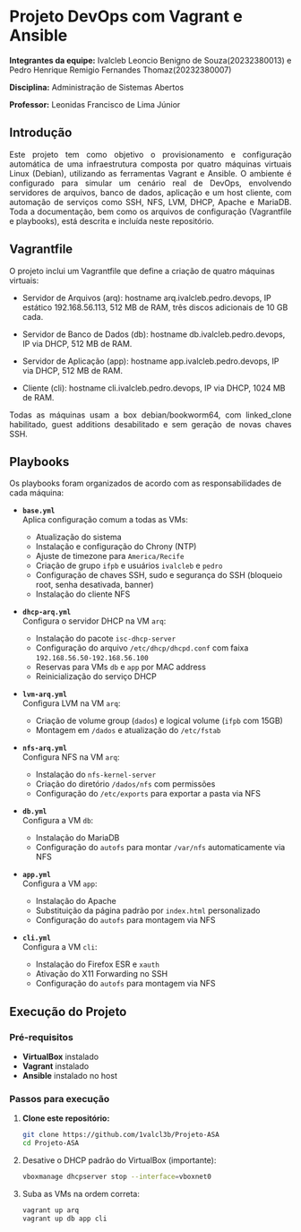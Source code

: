 # Projeto DevOps com Vagrant e Ansible

**Integrantes da equipe:** Ivalcleb Leoncio Benigno de Souza(20232380013) e Pedro Henrique Remigio Fernandes Thomaz(20232380007)

**Disciplina:** Administração de Sistemas Abertos

**Professor:** Leonidas Francisco de Lima Júnior

## Introdução

<p align="justify">
Este projeto tem como objetivo o provisionamento e configuração automática de uma infraestrutura composta por quatro máquinas virtuais Linux (Debian), utilizando as ferramentas Vagrant e Ansible. O ambiente é configurado para simular um cenário real de DevOps, envolvendo servidores de arquivos, banco de dados, aplicação e um host cliente, com automação de serviços como SSH, NFS, LVM, DHCP, Apache e MariaDB. Toda a documentação, bem como os arquivos de configuração (Vagrantfile e playbooks), está descrita e incluída neste repositório.
</p>

## Vagrantfile

O projeto inclui um Vagrantfile que define a criação de quatro máquinas virtuais:

- Servidor de Arquivos (arq): hostname arq.ivalcleb.pedro.devops, IP estático 192.168.56.113, 512 MB de RAM, três discos adicionais de 10 GB cada.

- Servidor de Banco de Dados (db): hostname db.ivalcleb.pedro.devops, IP via DHCP, 512 MB de RAM.

- Servidor de Aplicação (app): hostname app.ivalcleb.pedro.devops, IP via DHCP, 512 MB de RAM.

- Cliente (cli): hostname cli.ivalcleb.pedro.devops, IP via DHCP, 1024 MB de RAM.
<p align="justify">  
Todas as máquinas usam a box debian/bookworm64, com linked_clone habilitado, guest additions desabilitado e sem geração de novas chaves SSH.
</p>

## Playbooks 

Os playbooks foram organizados de acordo com as responsabilidades de cada máquina:

- **`base.yml`**  
  Aplica configuração comum a todas as VMs:  
  - Atualização do sistema  
  - Instalação e configuração do Chrony (NTP)  
  - Ajuste de timezone para `America/Recife`  
  - Criação de grupo `ifpb` e usuários `ivalcleb` e `pedro`  
  - Configuração de chaves SSH, sudo e segurança do SSH (bloqueio root, senha desativada, banner)  
  - Instalação do cliente NFS  

- **`dhcp-arq.yml`**  
  Configura o servidor DHCP na VM `arq`:  
  - Instalação do pacote `isc-dhcp-server`  
  - Configuração do arquivo `/etc/dhcp/dhcpd.conf` com faixa `192.168.56.50-192.168.56.100`  
  - Reservas para VMs `db` e `app` por MAC address  
  - Reinicialização do serviço DHCP  

- **`lvm-arq.yml`**  
  Configura LVM na VM `arq`:  
  - Criação de volume group (`dados`) e logical volume (`ifpb` com 15GB)  
  - Montagem em `/dados` e atualização do `/etc/fstab`  

- **`nfs-arq.yml`**  
  Configura NFS na VM `arq`:  
  - Instalação do `nfs-kernel-server`  
  - Criação do diretório `/dados/nfs` com permissões  
  - Configuração do `/etc/exports` para exportar a pasta via NFS  

- **`db.yml`**  
  Configura a VM `db`:  
  - Instalação do MariaDB  
  - Configuração do `autofs` para montar `/var/nfs` automaticamente via NFS  

- **`app.yml`**  
  Configura a VM `app`:  
  - Instalação do Apache  
  - Substituição da página padrão por `index.html` personalizado  
  - Configuração do `autofs` para montagem via NFS  

- **`cli.yml`**  
  Configura a VM `cli`:  
  - Instalação do Firefox ESR e `xauth`  
  - Ativação do X11 Forwarding no SSH  
  - Configuração do `autofs` para montagem via NFS  


## Execução do Projeto

### **Pré-requisitos**
- **VirtualBox** instalado  
- **Vagrant** instalado  
- **Ansible** instalado no host  
  

### **Passos para execução**

1. **Clone este repositório:**
   ```bash
   git clone https://github.com/1valcl3b/Projeto-ASA
   cd Projeto-ASA
   
2. Desative o DHCP padrão do VirtualBox (importante):
   ```bash
   vboxmanage dhcpserver stop --interface=vboxnet0

3. Suba as VMs na ordem correta:
   ```bash
   vagrant up arq
   vagrant up db app cli

